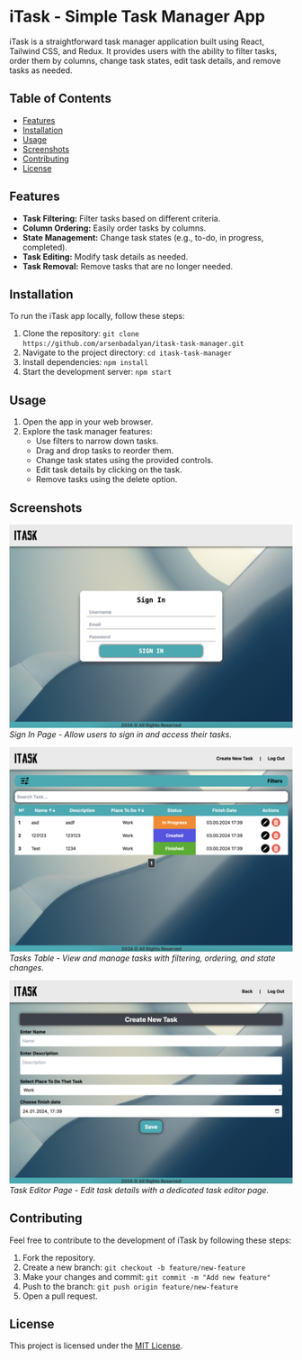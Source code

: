 # iTask - Simple Task Manager App

iTask is a straightforward task manager application built using React, Tailwind CSS, and Redux. It provides users with the ability to filter tasks, order them by columns, change task states, edit task details, and remove tasks as needed.

## Table of Contents
- [Features](#features)
- [Installation](#installation)
- [Usage](#usage)
- [Screenshots](#screenshots)
- [Contributing](#contributing)
- [License](#license)

## Features

- **Task Filtering:** Filter tasks based on different criteria.
- **Column Ordering:** Easily order tasks by columns.
- **State Management:** Change task states (e.g., to-do, in progress, completed).
- **Task Editing:** Modify task details as needed.
- **Task Removal:** Remove tasks that are no longer needed.

## Installation

To run the iTask app locally, follow these steps:

1. Clone the repository: `git clone https://github.com/arsenbadalyan/itask-task-manager.git`
2. Navigate to the project directory: `cd itask-task-manager`
3. Install dependencies: `npm install`
4. Start the development server: `npm start`

## Usage

1. Open the app in your web browser.
2. Explore the task manager features:
   - Use filters to narrow down tasks.
   - Drag and drop tasks to reorder them.
   - Change task states using the provided controls.
   - Edit task details by clicking on the task.
   - Remove tasks using the delete option.

## Screenshots

![Sign In Page](/screenshots/sign-in.png)
*Sign In Page - Allow users to sign in and access their tasks.*

![Tasks Table](/screenshots/tasks-table.png)
*Tasks Table - View and manage tasks with filtering, ordering, and state changes.*

![Task Editor Page](/screenshots/manage-task.png)
*Task Editor Page - Edit task details with a dedicated task editor page.*

<!-- Add more screenshots and captions as needed. -->

## Contributing

Feel free to contribute to the development of iTask by following these steps:

1. Fork the repository.
2. Create a new branch: `git checkout -b feature/new-feature`
3. Make your changes and commit: `git commit -m "Add new feature"`
4. Push to the branch: `git push origin feature/new-feature`
5. Open a pull request.

## License

This project is licensed under the [MIT License](LICENSE).

